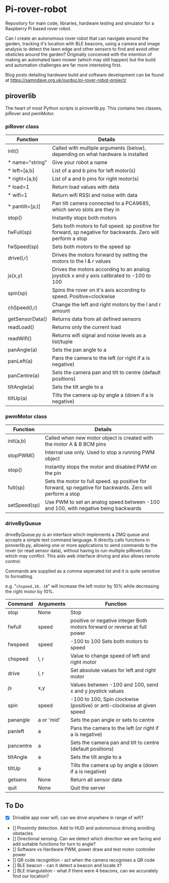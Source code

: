 # Pi-rover-robot

Repository for main code, libraries, hardware testing and simulator for a Raspberry Pi based rover robot.

Can I create an autonomous rover robot that can navigate around the garden, tracking it's location with BLE beacons, using a camera and image analysis to detect the lawn edge and other sensors to find and avoid other obsticles around the garden? Originally conceived with the intention of making an automated lawn mower (which may still happen) but the build and automation challenges are far more interesting first.

Blog posts detailing hardware build and software development can be found at https://samndave.org.uk/ourdoc/pi-rover-robot-project/

## piroverlib


The heart of most Python scripts is piroverlib.py. This contains two classes, piRover and pwmMotor.

### piRover class

| Function | Details |
| ------- | ------- |
| init(<list>) | Called with multiple arguments (below), depending on what hardware is installed |
|  * name="string"	| Give your robot a name |
|  * left=[a,b]		| List of a and b pins for left motor(s) |
|  * right=[a,b]	|	List of a and b pins for right motor(s) |
|  *	load=1		|	Return load values with data |
|  *	wifi=1		|	Return wifi RSSI and noise with data |
|  * pantilt=[p,t] |	Pan tilt camera connected to a PCA9685, which servo slots are they in |
| stop() | Instantly stops both motors |
| fwFull(sp) | Sets both motors to full speed. sp positive for forward, sp negative for backwards. Zero will perform a stop |
| fwSpeed(sp) | Sets both motors to the speed sp |
| drive(l,r) | Drives the motors forward by setting the motors to the l & r values |
| js(x,y) | Drives the motors according to an analog joystick x and y axis calibrated to -100 to 100 |
| spin(sp) | Spins the rover on it's axis according to speed. Positive=clockwise |
| chSpeed(l,r) | Change the left and right motors by the l and r amount |
| getSensorData() | Returns data from all defined sensors |
| readLoad() | Returns only the current load |
| readWifi() | Returns wifi signal and noise levels as a list/tuple |
| panAngle(a) | Sets the pan angle to a |
| panLeft(a) | Pans the camera to the left (or right if a is negative) |
| panCentre(a) | Sets the camera pan and tilt to centre (default positions) |
| tiltAngle(a) | Sets the tilt angle to a |
| tiltUp(a) | Tilts the camera up by angle a (down if a is negative) |

### pwmMotor class

| Function | Details |
| -------- | ------- |
| init(a,b) | Called when new motor object is created with the motor A & B BCM pins |
| stopPWM() | Internal use only. Used to stop a running PWM object |
| stop() | Instantly stops the motor and disabled PWM on the pin |
| full(sp) | Sets the motor to full speed. sp positive for forward, sp negative for backwards. Zero will perform a stop |
| setSpeed(sp) | Use PWM to set an analog speed between -100 and 100, with negative being backwards |

### driveByQueue
 
driveByQueue.py is an interface which implements a ZMQ queue and accepts a simple text command language. It directly calls functions in piroverlib.py, allowing one or more applications to send commands to the rover (or read sensor data), without having to run multiple piRoverLibs which may conflict. This aids web interface driving and also allows remote control.

Commands are supplied as a comma seperated list and it is quite sensitive to formatting.
 
e.g. "`chspeed,10,-10`" will increase the left motor by 10% while decreasing the right motor by 10%.
 
| Command	| Arguments	| Function |
| ------- | --------- | -------- |
| stop	| None	| Stop |
| fwfull	| speed | positive or negative integer	Both motors forward or reverse at full power |
| fwspeed	| speed | -100 to 100	Sets both motors to speed |
| chspeed |	l, r	| Value to change speed of left and right motor |
| drive	| l, r	| Set absolute values for left and right motor |
| js	| x,y | Values between -100 and 100, send x and y joystick values |
| spin	| speed | -100 to 100,	Spin clockwise (positive) or anti-clockwise at given speed |
| panangle | a or 'mid' | Sets the pan angle or sets to centre |
| panleft | a | Pans the camera to the left (or right if a is negative) |
| pancentre | a | Sets the camera pan and tilt to centre (default positions) |
| tiltAngle | a | Sets the tilt angle to a |
| tiltUp | a | Tilts the camera up by angle a (down if a is negative) |
| getsens |	None	| Return all sensor data |
| quit	| None	| Quit the server |

## To Do


- [x] Drivable app over wifi, can we drive anywhere in range of wifi?
- [] Proximity detection. Add to HUD and autonomous driving avoiding obstacles
- [] Directional sensing. Can we detect which direction we are facing and add suitable functions for turn to angle?
- [] Software vs Hardware PWM, power draw and test motor controller power
- [] QR code recognition - act when the camera recognises a QR code
- [] BLE beacon - can it detect a beacon and locate it?
- [] BLE triangulation - what if there were 4 beacons, can we accurately find our location?
